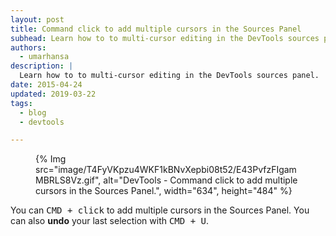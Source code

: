 ```yaml
---
layout: post
title: Command click to add multiple cursors in the Sources Panel
subhead: Learn how to to multi-cursor editing in the DevTools sources panel.
authors:
  - umarhansa
description: |
  Learn how to to multi-cursor editing in the DevTools sources panel.
date: 2015-04-24
updated: 2019-03-22
tags:
  - blog
  - devtools

---
```


<figure>
  {% Img src="image/T4FyVKpzu4WKF1kBNvXepbi08t52/E43PvfzFIgamMBRLS8Vz.gif", alt="DevTools - Command click to add multiple cursors in the Sources Panel.", width="634", height="484" %}
</figure>

You can <kbd class="kbd">CMD + click</kbd> to add multiple cursors in the Sources Panel. You can also <strong>undo</strong> your last selection with <kbd class="kbd">CMD + U</kbd>.


